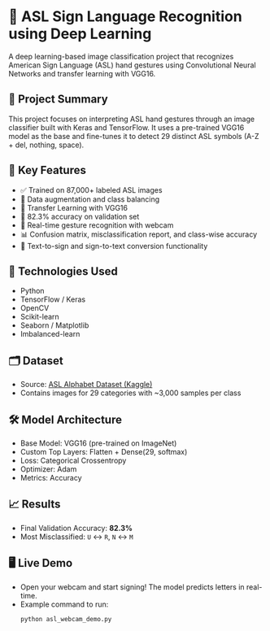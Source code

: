 # 🤟 ASL Sign Language Recognition using Deep Learning

A deep learning-based image classification project that recognizes American Sign Language (ASL) hand gestures using Convolutional Neural Networks and transfer learning with VGG16.

## 📌 Project Summary

This project focuses on interpreting ASL hand gestures through an image classifier built with Keras and TensorFlow. It uses a pre-trained VGG16 model as the base and fine-tunes it to detect 29 distinct ASL symbols (A-Z + del, nothing, space).

## 🚀 Key Features

- ✅ Trained on 87,000+ labeled ASL images
- 🔁 Data augmentation and class balancing
- 🧠 Transfer Learning with VGG16
- 🎯 82.3% accuracy on validation set
- 🎥 Real-time gesture recognition with webcam
- 📊 Confusion matrix, misclassification report, and class-wise accuracy
- 🔡 Text-to-sign and sign-to-text conversion functionality

## 🧰 Technologies Used

- Python
- TensorFlow / Keras
- OpenCV
- Scikit-learn
- Seaborn / Matplotlib
- Imbalanced-learn

## 🗂️ Dataset

- Source: [ASL Alphabet Dataset (Kaggle)](https://www.kaggle.com/datasets/grassknoted/asl-alphabet)
- Contains images for 29 categories with ~3,000 samples per class

## 🛠️ Model Architecture

- Base Model: VGG16 (pre-trained on ImageNet)
- Custom Top Layers: Flatten + Dense(29, softmax)
- Loss: Categorical Crossentropy
- Optimizer: Adam
- Metrics: Accuracy

## 📈 Results

- Final Validation Accuracy: **82.3%**
- Most Misclassified: `U` ↔ `R`, `N` ↔ `M`

## 🖥️ Live Demo

- Open your webcam and start signing! The model predicts letters in real-time.
- Example command to run:
  ```bash
  python asl_webcam_demo.py
